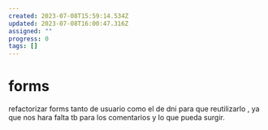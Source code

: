 ```yaml
---
created: 2023-07-08T15:59:14.534Z
updated: 2023-07-08T16:00:47.316Z
assigned: ""
progress: 0
tags: []
---
```


# forms 

refactorizar forms tanto de usuario como el de dni para que reutilizarlo , ya que nos hara falta tb para los comentarios y lo que pueda surgir.

